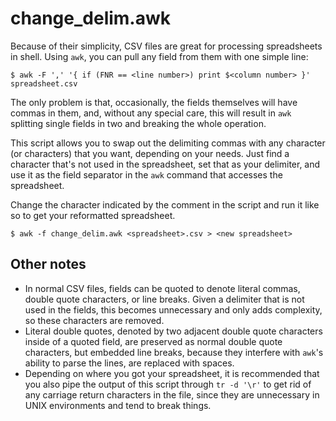 change_delim.awk
================

Because of their simplicity, CSV files are great for processing spreadsheets in shell. Using `awk`, you can pull any field from them with one simple line:

    $ awk -F ',' '{ if (FNR == <line number>) print $<column number> }' spreadsheet.csv

The only problem is that, occasionally, the fields themselves will have commas in them, and, without any special care, this will result in `awk` splitting single fields in two and breaking the whole operation.

This script allows you to swap out the delimiting commas with any character (or characters) that you want, depending on your needs. Just find a character that's not used in the spreadsheet, set that as your delimiter, and use it as the field separator in the `awk` command that accesses the spreadsheet.

Change the character indicated by the comment in the script and run it like so to get your reformatted spreadsheet.

    $ awk -f change_delim.awk <spreadsheet>.csv > <new spreadsheet>

Other notes
-----------

 - In normal CSV files, fields can be quoted to denote literal commas, double quote characters, or line breaks. Given a delimiter that is not used in the fields, this becomes unnecessary and only adds complexity, so these characters are removed.
 - Literal double quotes, denoted by two adjacent double quote characters inside of a quoted field, are preserved as normal double quote characters, but embedded line breaks, because they interfere with `awk`'s ability to parse the lines, are replaced with spaces.
 - Depending on where you got your spreadsheet, it is recommended that you also pipe the output of this script through `tr -d '\r'` to get rid of any carriage return characters in the file, since they are unnecessary in UNIX environments and tend to break things.
